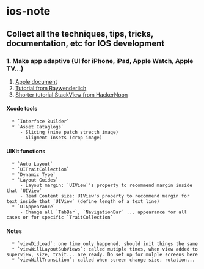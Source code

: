 # ios-note

## Collect all the techniques, tips, tricks, documentation, etc for IOS development

### 1. Make app adaptive (UI for iPhone, iPad, Apple Watch, Apple TV...)
   1. [Apple document](https://developer.apple.com/design/adaptivity/)
   1. [Tutorial from Raywenderlich](https://www.raywenderlich.com/162311/adaptive-layout-tutorial-ios-11-getting-started)
   1. [Shorter tutorial StackView from HackerNoon](https://www.raywenderlich.com/162311/adaptive-layout-tutorial-ios-11-getting-started)
   
   #### Xcode tools
      * `Interface Builder`
      * `Asset Cataglogs`
         - Slicing (nine patch strecth image)
         - Aligment Insets (crop image)
   #### UIKit functions 
      * `Auto Layout`
      * `UITraitCollection`
      * `Dynamic Type`
      * `Layout Guides`
         - Layout margin: `UIView`'s property to recommend margin inside that `UIView`
         - Read Content size: UIView's property to recommend margin for text inside that `UIView` (define length of a text line)
      * `UIAppearance`
         - Change all `TabBar`, `NavigationBar` ... appearance for all cases or for specific `TraitCollection`

   #### Notes
      * `viewDidLoad`: one time only happened, should init things the same
      * `viewWillLayoutSubViews`: called mutiple times, when view added to superview, size, trait... are ready. Do set up for mulple screens here
      * `viewWillTransition`: called when screen change size, rotation...
